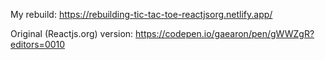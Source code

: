 My rebuild: https://rebuilding-tic-tac-toe-reactjsorg.netlify.app/

Original (Reactjs.org) version: https://codepen.io/gaearon/pen/gWWZgR?editors=0010
